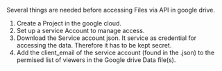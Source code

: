 Several things are needed before accessing Files via API in google drive. 

1. Create a Project in the google cloud. 
2. Set up a service Account to manage access. 
3. Download the Service account json. It service as credential for accessing the data. Therefore it has to be kept secret. 
4. Add the client_email of the service account (found in the .json) to the permised list of viewers in the Google drive Data file(s). 

